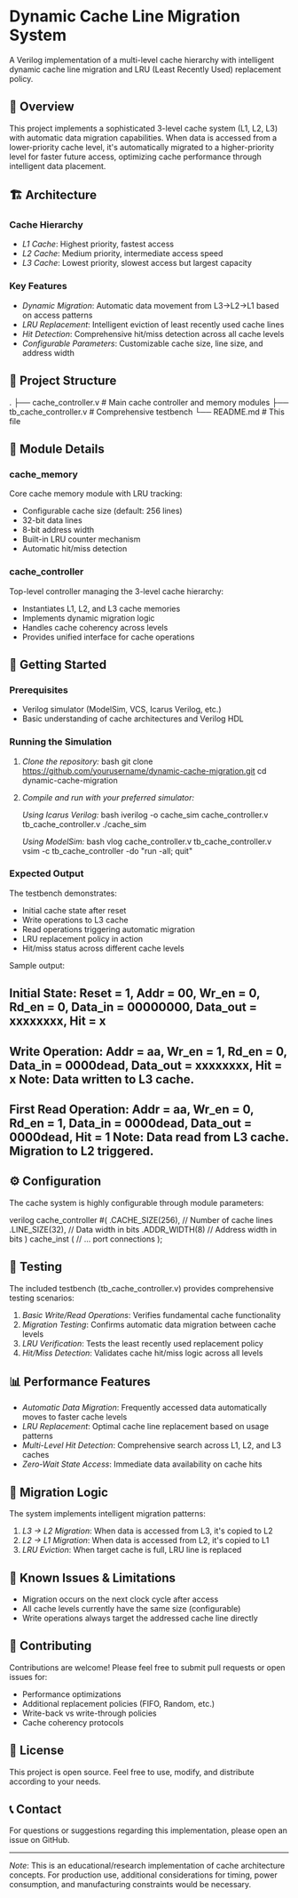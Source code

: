 # Dynamic Cache Line Migration System

A Verilog implementation of a multi-level cache hierarchy with intelligent dynamic cache line migration and LRU (Least Recently Used) replacement policy.

## 🎯 Overview

This project implements a sophisticated 3-level cache system (L1, L2, L3) with automatic data migration capabilities. When data is accessed from a lower-priority cache level, it's automatically migrated to a higher-priority level for faster future access, optimizing cache performance through intelligent data placement.

## 🏗 Architecture

### Cache Hierarchy
- *L1 Cache*: Highest priority, fastest access
- *L2 Cache*: Medium priority, intermediate access speed  
- *L3 Cache*: Lowest priority, slowest access but largest capacity

### Key Features
- *Dynamic Migration*: Automatic data movement from L3→L2→L1 based on access patterns
- *LRU Replacement*: Intelligent eviction of least recently used cache lines
- *Hit Detection*: Comprehensive hit/miss detection across all cache levels
- *Configurable Parameters*: Customizable cache size, line size, and address width

## 📁 Project Structure


.
├── cache_controller.v    # Main cache controller and memory modules
├── tb_cache_controller.v # Comprehensive testbench
└── README.md            # This file


## 🔧 Module Details

### cache_memory
Core cache memory module with LRU tracking:
- Configurable cache size (default: 256 lines)
- 32-bit data lines
- 8-bit address width
- Built-in LRU counter mechanism
- Automatic hit/miss detection

### cache_controller
Top-level controller managing the 3-level cache hierarchy:
- Instantiates L1, L2, and L3 cache memories
- Implements dynamic migration logic
- Handles cache coherency across levels
- Provides unified interface for cache operations

## 🚀 Getting Started

### Prerequisites
- Verilog simulator (ModelSim, VCS, Icarus Verilog, etc.)
- Basic understanding of cache architectures and Verilog HDL

### Running the Simulation

1. *Clone the repository:*
   bash
   git clone https://github.com/yourusername/dynamic-cache-migration.git
   cd dynamic-cache-migration
   

2. *Compile and run with your preferred simulator:*
   
   *Using Icarus Verilog:*
   bash
   iverilog -o cache_sim cache_controller.v tb_cache_controller.v
   ./cache_sim
   
   
   *Using ModelSim:*
   bash
   vlog cache_controller.v tb_cache_controller.v
   vsim -c tb_cache_controller -do "run -all; quit"
   

### Expected Output
The testbench demonstrates:
- Initial cache state after reset
- Write operations to L3 cache
- Read operations triggering automatic migration
- LRU replacement policy in action
- Hit/miss status across different cache levels

Sample output:

Initial State:
Reset = 1, Addr = 00, Wr_en = 0, Rd_en = 0, Data_in = 00000000, Data_out = xxxxxxxx, Hit = x
--------------------------------------------------
Write Operation:
Addr = aa, Wr_en = 1, Rd_en = 0, Data_in = 0000dead, Data_out = xxxxxxxx, Hit = x
Note: Data written to L3 cache.
--------------------------------------------------
First Read Operation:
Addr = aa, Wr_en = 0, Rd_en = 1, Data_in = 0000dead, Data_out = 0000dead, Hit = 1
Note: Data read from L3 cache. Migration to L2 triggered.
--------------------------------------------------


## ⚙ Configuration

The cache system is highly configurable through module parameters:

verilog
cache_controller #(
    .CACHE_SIZE(256),    // Number of cache lines
    .LINE_SIZE(32),      // Data width in bits
    .ADDR_WIDTH(8)       // Address width in bits
) cache_inst (
    // ... port connections
);


## 🧪 Testing

The included testbench (tb_cache_controller.v) provides comprehensive testing scenarios:

1. *Basic Write/Read Operations*: Verifies fundamental cache functionality
2. *Migration Testing*: Confirms automatic data migration between cache levels
3. *LRU Verification*: Tests the least recently used replacement policy
4. *Hit/Miss Detection*: Validates cache hit/miss logic across all levels

## 📊 Performance Features

- *Automatic Data Migration*: Frequently accessed data automatically moves to faster cache levels
- *LRU Replacement*: Optimal cache line replacement based on usage patterns
- *Multi-Level Hit Detection*: Comprehensive search across L1, L2, and L3 caches
- *Zero-Wait State Access*: Immediate data availability on cache hits

## 🔄 Migration Logic

The system implements intelligent migration patterns:

1. *L3 → L2 Migration*: When data is accessed from L3, it's copied to L2
2. *L2 → L1 Migration*: When data is accessed from L2, it's copied to L1
3. *LRU Eviction*: When target cache is full, LRU line is replaced

## 🐛 Known Issues & Limitations

- Migration occurs on the next clock cycle after access
- All cache levels currently have the same size (configurable)
- Write operations always target the addressed cache line directly

## 🤝 Contributing

Contributions are welcome! Please feel free to submit pull requests or open issues for:
- Performance optimizations
- Additional replacement policies (FIFO, Random, etc.)
- Write-back vs write-through policies
- Cache coherency protocols

## 📄 License

This project is open source. Feel free to use, modify, and distribute according to your needs.

## 📞 Contact

For questions or suggestions regarding this implementation, please open an issue on GitHub.

---

*Note*: This is an educational/research implementation of cache architecture concepts. For production use, additional considerations for timing, power consumption, and manufacturing constraints would be necessary.
